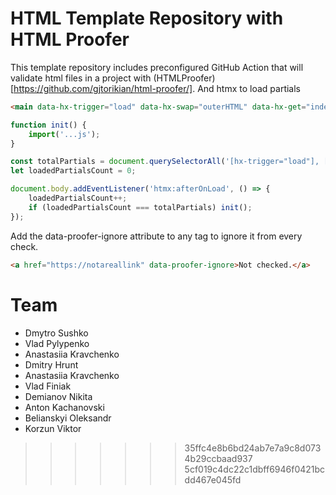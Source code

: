 # HTML Template Repository with HTML Proofer

This template repository includes preconfigured GitHub Action that will validate html files in a project with (HTMLProofer)[https://github.com/gjtorikian/html-proofer/].
And htmx to load partials

```html
<main data-hx-trigger="load" data-hx-swap="outerHTML" data-hx-get="index.main.partial.html"></main>
```


```js
function init() {
    import('...js');
}

const totalPartials = document.querySelectorAll('[hx-trigger="load"], [data-hx-trigger="load"]').length;
let loadedPartialsCount = 0;

document.body.addEventListener('htmx:afterOnLoad', () => {
    loadedPartialsCount++;
    if (loadedPartialsCount === totalPartials) init();
});
```

Add the data-proofer-ignore attribute to any tag to ignore it from every check.

```html
<a href="https://notareallink" data-proofer-ignore>Not checked.</a>
```
# Team

- Dmytro Sushko
- Vlad Pylypenko
- Anastasiia Kravchenko
- Dmitry Hrunt
- Anastasiia Kravchenko
- Vlad Finiak
- Demianov Nikita
- Anton Kachanovski
- Belianskyi Oleksandr
- Korzun Viktor
>>>>>>> 35ffc4e8b6bd24ab7e7a9c8d0734b29ccbaad937
>>>>>>> 5cf019c4dc22c1dbff6946f0421bcdd467e045fd
